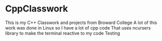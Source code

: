 # CppClasswork
This is my C++ Classwork and projects from Broward College
A lot of this work was done in Linux so I have a lot of cpp code 
That uses ncursers library to make the terminal reactive to my code
Testing
